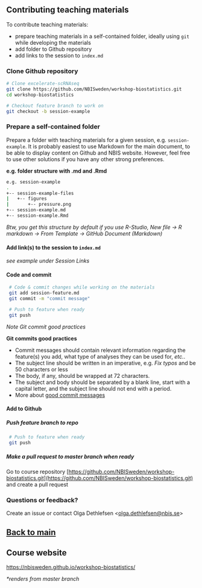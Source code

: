 ## Contributing teaching materials
To contribute teaching materials:
- prepare teaching materials in a self-contained folder, ideally using `git` while developing the materials
- add folder to Github repository
- add links to the session to `index.md`


### Clone Github repository
```bash
# Clone excelerate-scRNAseq
git clone https://github.com/NBISweden/workshop-biostatistics.git
cd workshop-biostatistics

# Checkout feature branch to work on
git checkout -b session-example
```

### Prepare a self-contained folder
Prepare a folder with teaching materials for a given session, e.g. `session-example`. It is probably easiest to use Markdown for the main document, to be able to display content on Github and NBIS website. However, feel free to use other solutions if you have any other strong preferences.

**e.g. folder structure with .md and .Rmd**

```bash
e.g. session-example
.
+-- session-example-files
|   +-- figures
|       +-- pressure.png
+-- session-example.md
+-- session-example.Rmd
```

*Btw, you get this structure by default if you use R-Studio, New file -> R markdown -> From Template -> GitHub Document (Markdown)*

#### Add link(s) to the session to `index.md`
_see example under Session Links_

#### Code and commit
``` bash
 # Code & commit changes while working on the materials
 git add session-feature.md
 git commit -m "commit message"

 # Push to feature when ready
 git push
 ```

 _Note Git commit good practices_

 **Git commits good practices**
 - Commit messages should contain relevant information regarding the feature(s) you add, what type of analyses they can be used for, *etc.*.
 - The subject line should be written in an imperative, e.g. *Fix typos* and be 50 characters or less
 - The body, if any, should be wrapped at 72 characters.
 - The subject and body should be separated by a blank line, start with a capital letter, and the subject line should not end with a period.
 - More about [good commit messages][git-commits]


#### Add to Github

##### Push feature branch to repo

 ``` bash
  # Push to feature when ready
  git push
  ```

##### Make a pull request to master branch when ready
Go to course repository [https://github.com/NBISweden/workshop-biostatistics.git](https://github.com/NBISweden/workshop-biostatistics.git) and create a pull request 

### Questions or feedback?
Create an issue or contact Olga Dethlefsen <<olga.dethlefsen@nbis.se>>

## [Back to main](README.md)

## Course website
https://nbisweden.github.io/workshop-biostatistics/

_*renders from master branch_


[git-commits]: https://chris.beams.io/posts/git-commit/
